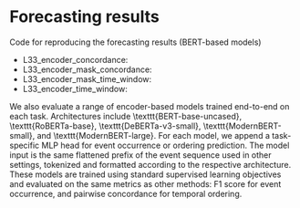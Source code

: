 # Forecasting results

Code for reproducing the forecasting results (BERT-based models)

- L33_encoder_concordance:
- L33_encoder_mask_concordance:
- L33_encoder_mask_time_window:
- L33_encoder_time_window:

We also evaluate a range of encoder-based models trained end-to-end on each task. 
Architectures include \texttt{BERT-base-uncased}, \texttt{RoBERTa-base}, \texttt{DeBERTa-v3-small}, \texttt{ModernBERT-small}, and \texttt{ModernBERT-large}. 
For each model, we append a task-specific MLP head for event occurrence or ordering prediction. 
The model input is the same flattened prefix of the event sequence used in other settings, tokenized and formatted according to the respective architecture. 
These models are trained using standard supervised learning objectives and evaluated on the same metrics as other methods: F1 score for event occurrence, and pairwise concordance for temporal ordering.
